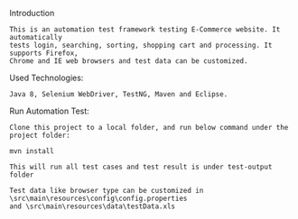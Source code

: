Introduction

	This is an automation test framework testing E-Commerce website. It automatically
    tests login, searching, sorting, shopping cart and processing. It supports Firefox, 
	Chrome and IE web browsers and test data can be customized.

Used Technologies:

	Java 8, Selenium WebDriver, TestNG, Maven and Eclipse.

Run Automation Test:

	Clone this project to a local folder, and run below command under the project folder:
	
	mvn install

	This will run all test cases and test result is under test-output folder
	
	Test data like browser type can be customized in \src\main\resources\config\config.properties
	and \src\main\resources\data\testData.xls

